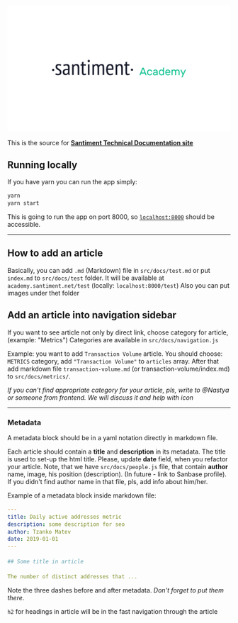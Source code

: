 ![](./src/images/academy.png)

This is the source for [**Santiment Technical Documentation site**](academy.santiment.net)

## Running locally

If you have yarn you can run the app simply:

```bash
yarn
yarn start
```

This is going to run the app on port 8000, so [`localhost:8000`](http://localhost:8000) should be accessible.

---

## How to add an article

Basically, you can add `.md` (Markdown) file in `src/docs/test.md` or put `index.md` to `src/docs/test` folder.
It will be available at `academy.santiment.net/test` (locally: `localhost:8000/test`)
Also you can put images under thet folder

## Add an article into navigation sidebar

If you want to see article not only by direct link, choose category for article, (example: "Metrics")
Categories are available in `src/docs/navigation.js`

Example: you want to add `Transaction Volume` article.
You should choose: `METRICS` category, add `"Transaction Volume"` to `articles` array.
After that add markdown file `transaction-volume.md` (or transaction-volume/index.md) to `src/docs/metrics/`.

*If you can't find appropriate category for your article, pls, write to @Nastya or someone from frontend. We will discuss it and help with icon*

---

### Metadata
A metadata block should be in a yaml notation directly in markdown file.

Each article should contain a **title** and **description** in its metadata. The title is used to set-up the html title.
Please, update **date** field, when you refactor your article.
Note, that we have `src/docs/people.js` file, that contain **author** name, image, his position (description). (In future - link to Sanbase profile).
If you didn't find author name in that file, pls, add info about him/her.

Example of a metadata block inside markdown file:

```yaml
---
title: Daily active addresses metric
description: some description for seo
author: Tzanko Matev
date: 2019-01-01
---

## Some title in article

The number of distinct addresses that ...
```

Note the three dashes before and after metadata. *Don't forget to put them there*.

`h2` for headings in article will be in the fast navigation through the article
